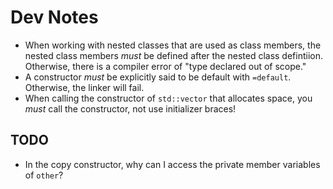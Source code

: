 # Dev Notes
* When working with nested classes that are used as class members, the 
nested class members _must_ be defined after the nested class defintiion.
Otherwise, there is a compiler error of "type declared out of scope."
* A constructor _must_ be explicitly said to be default with `=default`.
Otherwise, the linker will fail.
* When calling the constructor of `std::vector` that allocates space, you
_must_ call the constructor, not use initializer braces!

## TODO
* In the copy constructor, why can I access the private member variables of
`other`?
